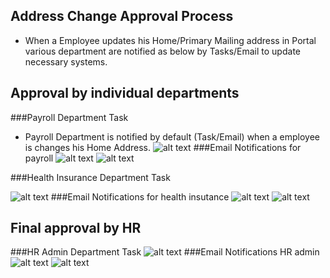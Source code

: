 Address Change Approval Process
-------
* When a Employee updates his Home/Primary Mailing address in Portal various department are notified as below by Tasks/Email to update necessary systems.

Approval by individual departments
----

###Payroll Department Task

* Payroll Department is notified by default (Task/Email) when a employee is changes his Home Address.
![alt text](../../images/bpm/payroll_task.png "Address Update Process")
###Email Notifications for payroll 
![alt text](../../images/bpm/Payroll_email_created.png "Address Update Process")
![alt text](../../images/bpm/Payroll_email_completion.png "Address Update Process")

###Health Insurance Department Task 

![alt text](../../images/bpm/health_insurance_task.png "Address Update Process")
###Email Notifications for health insutance
![alt text](../../images/bpm/Healthinsurance_email_created.png "Address Update Process")
![alt text](../../images/bpm/Healthinsurance_email_completion.png "Address Update Process")


Final approval by HR
----

###HR Admin Department Task
![alt text](../../images/bpm/hradmin_task.png "Address Update Process")
###Email Notifications HR admin
![alt text](../../images/bpm/HR_email_created.png "Address Update Process")
![alt text](../../images/bpm/HR_email_completion.png "Address Update Process")




 

